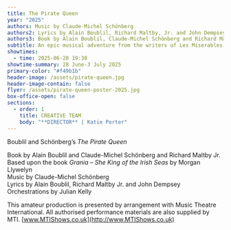 ```yaml
---
title: The Pirate Queen
year: "2025"
authors: Music by Claude-Michel Schönberg
authors2: Lyrics by Alain Boublil, Richard Maltby, Jr. and John Dempsey
authors3: Book by Alain Boublil, Claude-Michel Schönberg and Richard Maltby, Jr.
subtitle: An epic musical adventure from the writers of Les Miserables and Miss Saigon
showtimes:
  - time: 2025-06-28 19:30
showtime-summary: 28 June-3 July 2025
primary-color: "#f49b1b"
header-image: /assets/pirate-queen.jpg
header-image-contain: false
flyer: /assets/pirate-queen-poster-2025.jpg
box-office-open: false
sections:
  - order: 1
    title: CREATIVE TEAM
    body: "**DIRECTOR** | Katie Porter"
---
```





Boublil and Schönberg’s *The Pirate Queen*

Book by Alain Boublil and Claude-Michel Schönberg and Richard Maltby Jr.\
Based upon the book *Grania – She King of the Irish Seas* by Morgan Llywelyn\
Music by Claude-Michel Schönberg\
Lyrics by Alain Boublil, Richard Maltby Jr. and John Dempsey\
Orchestrations by Julian Kelly 


This amateur production is presented by arrangement with Music Theatre International. All authorised performance materials are also supplied by MTI. [www.MTIShows.co.uk](http://www.MTIShows.co.uk)
